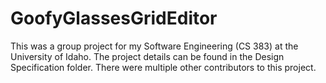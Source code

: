 # GoofyGlassesGridEditor
This was a group project for my Software Engineering (CS 383) at the University of Idaho. The project details can be found in the Design Specification folder. There were multiple other contributors to this project.
